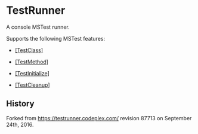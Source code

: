TestRunner
==========

A console MSTest runner.

Supports the following MSTest features:

-   [\[TestClass\]](https://msdn.microsoft.com/en-us/library/microsoft.visualstudio.testtools.unittesting.testclassattribute.aspx)

-   [\[TestMethod\]](https://msdn.microsoft.com/en-us/library/microsoft.visualstudio.testtools.unittesting.testmethodattribute.aspx)

-   [\[TestInitialize\]](https://msdn.microsoft.com/en-us/library/microsoft.visualstudio.testtools.unittesting.testinitializeattribute.aspx)

-   [\[TestCleanup\]](https://msdn.microsoft.com/en-us/library/microsoft.visualstudio.testtools.unittesting.testcleanupattribute.aspx)


History
-------

Forked from <https://testrunner.codeplex.com/> revision 87713 on September 24th, 2016.
